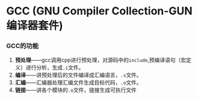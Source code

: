# GCC (GNU Compiler Collection-GUN 编译器套件) 

### GCC的功能

1. **预处理**——gcc调用cpp进行预处理，对源码中的`include`,预编译语句（宏定义）进行分析，生成`.i`文件。
2. **编译**——讲预处理后的文件编译成汇编语言，`.s`文件。
3. **汇编**——汇编器处理汇编文件生成目标代码，`.o`文件。
4. **链接**——讲各个模块的`.o`文件，链接生成可执行文件